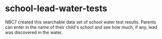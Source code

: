 # school-lead-water-tests
NBC7 created this searchable data set of school water test results. Parents can enter in the name of their child's school and see how much, if any, lead was discovered in the water. 
